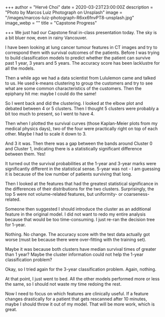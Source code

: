 +++
author = "Hervé Choi"
date = 2020-03-23T23:00:00Z
description = "Photo by Marcos Luiz Photograph on Unsplash"
image = "/images/marcos-luiz-photograph-R6xx6fnvPT8-unsplash.jpg"
image_webp = ""
title = "Capstone Progress"

+++
We just had our Capstone final in-class presentation today. The sky is a bit bluer now, even in rainy Vancouver.

I have been looking at lung cancer tumour features in CT images and try to correspond them with survival outcomes of the patients. Before I was trying to build classification models to predict whether the patient can survive past 1 year, 3 years and 5 years. The accuracy score has been lacklustre for all the models.

Then a while ago we had a data scientist from Lululemon came and talked to us. He used k-means clustering to group the customers and try to see what are some common characteristics of the customers. Then the epiphany hit me: maybe I could do the same!

So I went back and did the clustering. I looked at the elbow plot and debated between 4 or 5 clusters. Then I thought 5 clusters were probably a bit too much to present, so I went to have 4.

Then when I plotted the survival curves (those Kaplan-Meier plots from my medical physics days), two of the four were practically right on top of each other. Maybe I had to scale it down to 3.

And 3 it was. Then there was a gap between the bands around Cluster 0 and Cluster 1, indicating there is a statistically significant difference between them. Yes!

It turned out the survival probabilities at the 1-year and 3-year marks were significantly different in the statistical sense. 5-year was not - I am guessing it is because of the low number of patients surviving that long.

Then I looked at the features that had the greatest statistical significance in the differences of their distributions for the two clusters. Surprisingly, the top 5 were not volume-related features, but uniformity- or coarseness-related.

Someone then suggested I should introduce the cluster as an additional feature in the original model. I did not want to redo my entire analysis because that would be too time-consuming. I just re-ran the decision tree for 1-year.

Nothing. No change. The accuracy score with the test data actually got worse (must be because there were over-fitting with the training set).

Maybe it was because both clusters have median survival times of greater than 1 year? Maybe the cluster information could not help the 1-year classification problem?

Okay, so I tried again for the 3-year classification problem. Again, nothing.

At that point, I just went to bed. All the other models performed more or less the same, so I should not waste my time redoing the rest.

Now I need to focus on which features are clinically useful. If a feature changes drastically for a patient that gets rescanned after 10 minutes, maybe I should throw it out of my model. That will be more work, which is great.